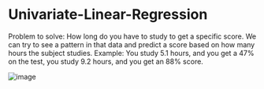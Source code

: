 # Univariate-Linear-Regression
Problem to solve: How long do you have to study to get a specific score. We can try to see a pattern in that data and predict a score based on how many hours the subject studies.
Example: You study 5.1 hours, and you get a 47% on the test, you study 9.2 hours, and you get an 88% score.

![image](https://user-images.githubusercontent.com/102191236/182970568-ad66b628-fc1a-4dcf-a350-cc7713b30dc2.png)

